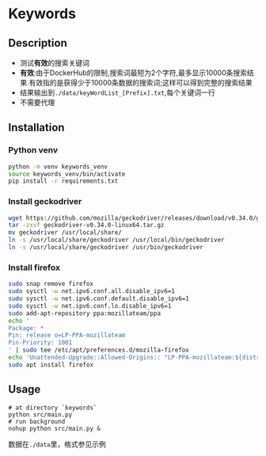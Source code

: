 # Keywords
## Description
- 测试**有效**的搜索关键词
- **有效**:由于DockerHub的限制,搜索词最短为2个字符,最多显示10000条搜索结果.有效指的是获得少于10000条数据的搜索词;这样可以得到完整的搜索结果
- 结果输出到`./data/keyWordList_[Prefix].txt`,每个关键词一行
- 不需要代理

## Installation

### Python venv
```bash
python -m venv keywords_venv
source keywords_venv/bin/activate
pip install -r requirements.txt
```

### Install geckodriver

```bash
wget https://github.com/mozilla/geckodriver/releases/download/v0.34.0/geckodriver-v0.34.0-linux64.tar.gz
tar -zxvf geckodriver-v0.34.0-linux64.tar.gz
mv geckodriver /usr/local/share/
ln -s /usr/local/share/geckodriver /usr/local/bin/geckodriver
ln -s /usr/local/share/geckodriver /usr/bin/geckodriver
```

### Install firefox

```bash
sudo snap remove firefox
sudo sysctl -w net.ipv6.conf.all.disable_ipv6=1 
sudo sysctl -w net.ipv6.conf.default.disable_ipv6=1
sudo sysctl -w net.ipv6.conf.lo.disable_ipv6=1
sudo add-apt-repository ppa:mozillateam/ppa
echo '
Package: *
Pin: release o=LP-PPA-mozillateam
Pin-Priority: 1001
' | sudo tee /etc/apt/preferences.d/mozilla-firefox
echo 'Unattended-Upgrade::Allowed-Origins:: "LP-PPA-mozillateam:${distro_codename}";' | sudo tee /etc/apt/apt.conf.d/51unattended-upgrades-firefox
sudo apt install firefox
```

## Usage

```shell
# at directory `keywords`
python src/main.py
# run background
nohup python src/main.py &
```

数据在`./data`里，格式参见示例
